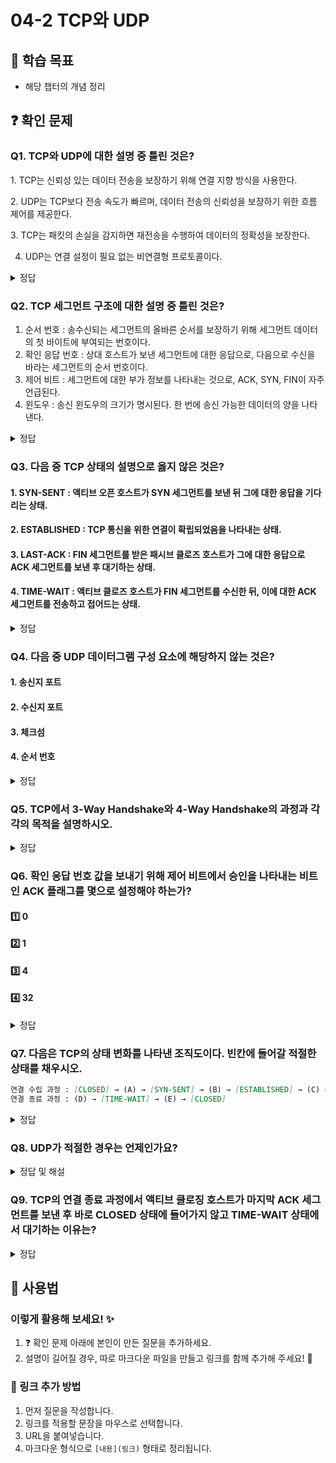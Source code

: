 # 04-2 TCP와 UDP

## 📌 학습 목표
- 해당 챕터의 개념 정리

## ❓ 확인 문제

### Q1. TCP와 UDP에 대한 설명 중 틀린 것은?

1️. TCP는 신뢰성 있는 데이터 전송을 보장하기 위해 연결 지향 방식을 사용한다.

2️. UDP는 TCP보다 전송 속도가 빠르며, 데이터 전송의 신뢰성을 보장하기 위한 흐름 제어를 제공한다.

3️. TCP는 패킷의 손실을 감지하면 재전송을 수행하여 데이터의 정확성을 보장한다.

4. UDP는 연결 설정이 필요 없는 비연결형 프로토콜이다.

<details>
<summary>정답</summary>

- **2. UDP는 TCP보다 전송 속도가 빠르며, 데이터 전송의 신뢰성을 보장하기 위한 흐름 제어를 제공한다. X**   
  - UDP는 빠른 데이터 전송이 가능하지만 흐름 제어나 오류 제어 기능이 없어 신뢰성을 보장하지 않습니다.

**[해설]**

- **1️. TCP는 신뢰성 있는 데이터 전송을 보장하기 위해 연결 지향 방식을 사용한다. O**   
  -  TCP는 연결을 설정한 후 데이터를 주고받는 연결 지향 프로토콜입니다.


- **3. TCP는 패킷의 손실을 감지하면 재전송을 수행하여 데이터의 정확성을 보장한다. O**   
  - TCP는 패킷이 손실될 경우 재전송을 수행하여 데이터의 정확성을 유지합니다.
  

- **4. UDP는 연결 설정이 필요 없는 비연결형 프로토콜이다. O** 
  - UDP는 비연결형 프로토콜로, 데이터 전송 전에 별도의 연결 설정 과정이 필요 없습니다.
  
---

</details> 

### Q2. TCP 세그먼트 구조에 대한 설명 중 틀린 것은?

1. 순서 번호 : 송수신되는 세그먼트의 올바른 순서를 보장하기 위해 세그먼트 데이터의 첫 바이트에 부여되는 번호이다. 
2. 확인 응답 번호 : 상대 호스트가 보낸 세그먼트에 대한 응답으로, 다음으로 수신을 바라는 세그먼트의 순서 번호이다.
3. 제어 비트 : 세그먼트에 대한 부가 정보를 나타내는 것으로, ACK, SYN, FIN이 자주 언급된다.
4. 윈도우 : 송신 윈도우의 크기가 명시된다. 한 번에 송신 가능한 데이터의 양을 나타낸다.

<details>
<summary>정답</summary>

- **4. 윈도우 : 송신 윈도우의 크기가 명시된다. 한 번에 송신 가능한 데이터의 양을 나타낸다.. X**   

**[해설]**

윈도우는, 엄밀히 말하면, 수신 윈도우의 크기이다. 수신 호스트에서 한 번에 수신가능한 데이터의 양을 나타낸 필드이다.
  
---

</details> 

### Q3. 다음 중 TCP 상태의 설명으로 옳지 않은 것은?

#### 1. SYN-SENT : 액티브 오픈 호스트가 SYN 세그먼트를 보낸 뒤 그에 대한 응답을 기다리는 상태.
#### 2. ESTABLISHED : TCP 통신을 위한 연결이 확립되었음을 나타내는 상태.
#### 3. LAST-ACK : FIN 세그먼트를 받은 패시브 클로즈 호스트가 그에 대한 응답으로 ACK 세그먼트를 보낸 후 대기하는 상태.
#### 4. TIME-WAIT : 액티브 클로즈 호스트가 FIN 세그먼트를 수신한 뒤, 이에 대한 ACK 세그먼트를 전송하고 접어드는 상태.

<details>
<summary>정답</summary>

#### 3. LAST-ACK : FIN 세그먼트를 받은 패시브 클로즈 호스트가 그에 대한 응답으로 ACK 세그먼트를 보낸 후 대기하는 상태.
- 해당 설명은 CLOSE-WAIT 상태를 의미합니다. 
- CLOSE-WAIT : 액티브 클로즈 호스트로부터 종료 요청인 FIN 세그먼트를 받은 패시브 클로즈 호스트가 그에 대한 응답으로 ACK 세그먼트를 보낸 후 대기하는 상태.
- LAST-ACK : CLOSE-WAIT 상태에서 FIN 세그먼트를 전송한 뒤 이에 대한 ACK 세그먼트를 기다리는 상태.

---

</details>

### Q4. 다음 중 UDP 데이터그램 구성 요소에 해당하지 않는 것은?

#### 1. 송신지 포트

#### 2. 수신지 포트

#### 3. 체크섬

#### 4. 순서 번호

<details>
<summary>정답</summary>

#### 4. 순서 번호
- 순서 번호는 TCP 세그먼트의 구성 요소입니다.
- 송신지 포트 : 송신지의 포트 번호가 명시되는 필드
- 수신지 포트 : 수신지의 포트 번호가 명시되는 필드
- 체크섬 : 데이터그램 전송 과정에서 오류가 발생했는지 검사하기 위한 필드
- 순서 번호 : 송수신되는 세그먼트의 올바른 순서를 보장하기 위해 세그먼트 데이터의 첫 바이트에 부여되는 번호

---

</details>

### Q5. TCP에서 3-Way Handshake와 4-Way Handshake의 과정과 각각의 목적을 설명하시오.

<details>
<summary>정답</summary>

1. **3-Way Handshake (TCP 연결 설정 과정)**

* 목적: 신뢰성 있는 연결 수립(Connection Establishment)
* 과정:<br>
  1️⃣ SYN (Client → Server): 연결 요청<br>
  2️⃣ SYN-ACK (Server → Client): 연결 요청 수락 및 응답<br>
  3️⃣ ACK (Client → Server): 연결 완료<br>

2. **4-Way Handshake (TCP 연결 해제 과정)**

* 목적: 안전한 연결 종료(Connection Termination)
* 과정:<br>
  1️⃣ FIN (Client → Server): 연결 종료 요청<br>
  2️⃣ ACK (Server → Client): 종료 요청 확인<br>
  3️⃣ FIN (Server → Client): 서버도 연결 종료 요청<br>
  4️⃣ ACK (Client → Server): 연결 해제 완료<br>
---

</details>


### Q6. 확인 응답 번호 값을 보내기 위해 제어 비트에서 승인을 나타내는 비트인 ACK 플래그를 몇으로 설정해야 하는가?

#### 1️⃣ 0
#### 2️⃣ 1
#### 3️⃣ 4
#### 4️⃣ 32

<details>
<summary>정답</summary>

#### 2️⃣ 1: 확인 응답 번호 값을 보내기 위해서는 제어 비트에서 승인을 나타내는 비트인 ACK 플래그 1로 설정
    
- 확인 응답 번호 값을 보내는 과정
    - 호스트가 순서 번호가 8000인 세그먼트를 수신하고, 다음으로 8001번 세그먼트를 받으려고 하면, 해당 호스트는 ACK 플래그를 1로 설정하고 확인 응답 번호로 8001을 명시한 세그먼트를 전송함.
    
---

</details>

### Q7. 다음은 TCP의 상태 변화를 나타낸 조직도이다. 빈칸에 들어갈 적절한 상태를 채우시오.
```markdown
연결 수립 과정 : [CLOSED] → (A) → [SYN-SENT] → (B) → [ESTABLISHED] → (C) → [FIN-WAIT-1]
연결 종료 과정 : (D) → [TIME-WAIT] → (E) → [CLOSED]
```

<details>
<summary>정답</summary>

#### (A) LISTEN
#### (B) SYN-RECEIVED
#### (C) CLOSE-WAIT
#### (D) FIN-WAIT-2
#### (E) CLOSED

**[해설]**
---
#### 📌 1️⃣ TCP 연결 수립 과정(3-Way Handshake)
#### 🔹(A) LISTEN
- **서버가 연결을 수락할 준비가 된 상태.**  
- 클라이언트의 연결 요청(**SYN**)을 기다림.

#### 🔹[SYN-SENT]
- **클라이언트가 서버에게 SYN 패킷을 보낸 후, 응답을 기다리는 상태.**  
- 이제 서버가 SYN을 받으면 응답을 보냄.

#### 🔹(B) SYN-RECEIVED
- **서버가 클라이언트의 SYN을 받고, SYN + ACK를 응답하는 상태.**  
- 클라이언트가 다시 **ACK**를 보내면 연결이 확립됨.

#### 🔹[ESTABLISHED]
- **TCP 연결이 완료되고, 양쪽이 데이터를 주고받을 수 있는 상태.**  
- 데이터 전송이 이루어지는 주요 상태.

---
#### 📌 2️⃣ TCP 연결 수립 과정(3-Way Handshake)
#### 🔹(C) CLOSE-WAIT
- **서버가 클라이언트의 FIN을 받고, 이를 확인(ACK)한 상태.**  
- 하지만 서버는 아직 데이터를 보낼 수도 있어서, 바로 닫지 않고 대기함.

#### 🔹[FIN-WAIT-1]
- **클라이언트가 FIN을 보내고, ACK를 기다리는 상태.**  
- 상대방도 FIN을 보내면 연결이 종료됨.

#### 🔹(D) FIN-WAIT-2
- **클라이언트가 서버로부터 FIN을 기다리는 상태.**  
- 상대방이 FIN을 보내면 응답(ACK)을 보낸 후 종료됨.

#### 🔹[TIME-WAIT]
- **클라이언트가 서버의 FIN을 받고, 마지막 ACK를 보낸 상태.**  
- 일정 시간 동안 대기한 후 종료됨. (재전송 타이머)

#### 🔹(E) CLOSED
- **모든 연결이 완전히 종료된 상태.**  

</details>

### **Q8. UDP가 적절한 경우는 언제인가요?**  

<details>  
<summary>정답 및 해설</summary>  

### **정답 및 해설**  

#### **정답**  
UDP는 **비연결형 프로토콜**로, 신뢰성을 보장하지 않지만 빠르고 가벼운 데이터 전송이 필요한 환경에서 널리 사용된다.  
> 온라인 게임, 실시간 스트리밍, 인터넷 전화, 주식 거래 시스템
---  

- **비연결형 프로토콜**  
  - 송·수신자 간의 연결 설정 없이 즉시 데이터 전송이 가능하며, 지연 시간이 줄어든다.  
  - 패킷 손실이 발생해도 재전송하지 않아 실시간성이 중요한 환경에서 유리하다.  

- **가벼운 헤더 구조와 낮은 오버헤드**  
  - UDP 헤더 크기는 8바이트로 작아 데이터 오버헤드가 적고 전송 효율이 높다.  
  - 네트워크 트래픽을 최소화하여 제한된 환경에서도 원활한 통신이 가능하다.  

- **패킷 손실을 감수할 수 있는 환경에서 유용**  
  - UDP는 오류 제어 및 재전송 기능이 없어 패킷 손실이 발생할 수 있지만, 실시간 데이터 전송에서는 손실보다 지연 없는 전송이 더 중요하므로 적합하다.
  - 오류 복구보다 속도가 중요한 스트리밍, 게임, 음성·영상 통신 등에 사용된다.  

- **멀티캐스트 및 브로드캐스트 지원**  
  - 하나의 송신자가 여러 수신자에게 동시에 데이터를 전송할 수 있다.  
  - 브로드캐스트는 네트워크 내 모든 기기에 데이터를 전송하며, ARP, DHCP에서 사용된다.
  - 멀티캐스트는 특정 그룹의 수신자에게 데이터를 전송하며, IPTV, 화상회의 등에 활용된다.  

---
- UDP는 **빠른 데이터 전송 속도, 낮은 오버헤드, 실시간성, 멀티캐스트 지원 등의 장점**을 갖고 있음
- 온라인 게임, 실시간 스트리밍, VoIP(인터넷 전화), 주식 거래 시스템 등 신뢰성보다 전송 속도가 중요한 환경에서 필수적인 프로토콜로 사용됨

</details>  

### Q9. TCP의 연결 종료 과정에서 액티브 클로징 호스트가 마지막 ACK 세그먼트를 보낸 후 바로 CLOSED 상태에 들어가지 않고 TIME-WAIT 상태에서 대기하는 이유는?

<details>
	<summary>정답</summary>
	<h4>패시브 클로징 호스트가 ACK 신호를 수신하지 못한 경우 재전송 해야하기 때문</h4>
	---
	
	- TCP의 4way-handshake는 총 4단계를 걸쳐 진행된다
		1. 액티브 클로징 호스트의 FIN 전송 (액티브: FIN-WAIT-1, 패시브: ESTABLISHED)
		2. 패시브 클로징 호스트의 ACK 전송 (액티브: FIN-WAIT-1, 패시브: CLOSE-WAIT)
		3. 패시브 클로징 호스트의 FIN 전송 (액티브: FIN-WAIT-2, 패시브: LAST-ACK)
		4. 액티브 클로징 호스트의 ACK 전송 (액티브: TIME-WAIT, 패시브: CLOSED)
	- 이 때, 패시브 클로징 호스트는 액티브 클로징 호스트의 ACK 신호를 받지 못한다면 LAST-ACK 상태에서 CLOSED 상태로 전환될 수 없고 액티브 클로징 호스트에 FIN 신호를 재전송한다
	- 이러한 비정상적인 종료 상황에 대비하여 FIN 신호가 재전송될 경우 이를 받아 ACK 신호를 재전송할 수 있도록 TIME-WAIT 상태로 대기하는 것이다.
</details>

## 📝 사용법  
### 이렇게 활용해 보세요! ✨  
1. ❓ 확인 문제 아래에 본인이 만든 질문을 추가하세요.  
2. 설명이 길어질 경우, 따로 마크다운 파일을 만들고 링크를 함께 추가해 주세요! 🔗  

### 🔗 링크 추가 방법  
1. 먼저 질문을 작성합니다.  
2. 링크를 적용할 문장을 마우스로 선택합니다.  
3. URL을 붙여넣습니다.  
4. 마크다운 형식으로 `[내용](링크)` 형태로 정리됩니다.  
